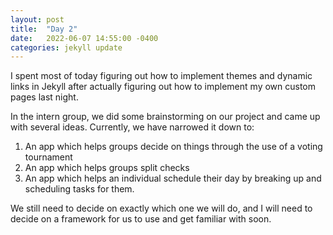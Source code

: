 ```yaml
---
layout: post
title:  "Day 2"
date:   2022-06-07 14:55:00 -0400
categories: jekyll update
---
```



I spent most of today figuring out how to implement themes and dynamic links in Jekyll after actually figuring out how to implement my own custom pages last night.

In the intern group, we did some brainstorming on our project and came up with several ideas. Currently, we have narrowed it down to:

1. An app which helps groups decide on things through the use of a voting tournament
2. An app which helps groups split checks
3. An app which helps an individual schedule their day by breaking up and scheduling tasks for them.

We still need to decide on exactly which one we will do, and I will need to decide on a framework for us to use and get familiar with soon.
